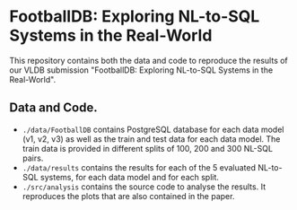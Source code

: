 # FootballDB: Exploring NL-to-SQL Systems in the Real-World

This repository contains both the data and code to reproduce the results of our VLDB submission "FootballDB: Exploring NL-to-SQL Systems in the Real-World".

## Data and Code.

- `./data/FootballDB` contains PostgreSQL database for each data model (v1, v2, v3) as well as the train and test data for each data model. The train data is provided in different splits of 100, 200 and 300 NL-SQL pairs.
- `./data/results` contains the results for each of the 5 evaluated NL-to-SQL systems, for each data model and for each split.
- `./src/analysis` contains the source code to analyse the results. It reproduces the plots that are also contained in the paper.
